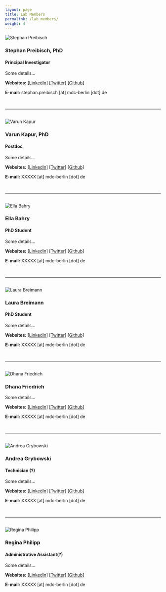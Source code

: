 ```yaml
---
layout: page
title: Lab Members
permalink: /lab_members/
weight: 4
---
```



<div class="row">

  <div class="col-xs-3">
    <img src="/assets/stephan_preibisch.png" alt="Stephan Preibisch" class="member-img">
  </div>

  <div class="col-xs-9" markdown="1">

### Stephan Preibisch, PhD

#### Principal Investigator

Some details...

**Websites:**
[[LinkedIn]](http://xxx)
[[Twitter]](http://xxx)
[[Github]](https://xxx)

**E-mail:** stephan.preibisch [at] mdc-berlin [dot] de

  </div>
</div>

<br>

---------------------------------------

<br>

<div class="row">

  <div class="col-xs-3">
    <img src="/assets/varun.jpg" alt="Varun Kapur" class="member-img">
  </div>

  <div class="col-xs-9" markdown="1">


### Varun Kapur, PhD

#### Postdoc
Some details...

**Websites:**
[[LinkedIn]](http://xxx)
[[Twitter]](http://xxx)
[[Github]](https://xxx)

**E-mail:** XXXXX [at] mdc-berlin [dot] de

  </div>
</div>

<br>

---------------------------------------

<br>

<div class="row">

  <div class="col-xs-3">
    <img src="/assets/ella.jpg" alt="Ella Bahry" class="member-img">
  </div>

  <div class="col-xs-9" markdown="1">


### Ella Bahry

#### PhD Student

Some details...

**Websites:**
[[LinkedIn]](http://xxx)
[[Twitter]](http://xxx)
[[Github]](https://xxx)

**E-mail:** XXXXX [at] mdc-berlin [dot] de

  </div>
</div>

<br>

---------------------------------------

<br>

<div class="row">

  <div class="col-xs-3">
    <img src="/assets/laura.png" alt="Laura Breimann" class="member-img">
  </div>

  <div class="col-xs-9" markdown="1">


### Laura Breimann

#### PhD Student

Some details...

**Websites:**
[[LinkedIn]](http://xxx)
[[Twitter]](http://xxx)
[[Github]](https://xxx)

**E-mail:** XXXXX [at] mdc-berlin [dot] de

  </div>
</div>

<br>

---------------------------------------

<br>

<div class="row">

  <div class="col-xs-3">
    <img src="/assets/dhana.jpeg" alt="Dhana Friedrich" class="member-img">
  </div>

  <div class="col-xs-9" markdown="1">


### Dhana Friedrich

Some details...

**Websites:**
[[LinkedIn]](http://xxx)
[[Twitter]](http://xxx)
[[Github]](https://xxx)

**E-mail:** XXXXX [at] mdc-berlin [dot] de

  </div>
</div>

<br>

---------------------------------------

<br>

<div class="row">

  <div class="col-xs-3">
    <img src="/assets/andrea.png" alt="Andrea Grybowski" class="member-img">
  </div>

  <div class="col-xs-9" markdown="1">


### Andrea Grybowski

#### Technician (?)

Some details...

**Websites:**
[[LinkedIn]](http://xxx)
[[Twitter]](http://xxx)
[[Github]](https://xxx)

**E-mail:** XXXXX [at] mdc-berlin [dot] de

  </div>
</div>

<br>

---------------------------------------

<br>

<div class="row">

  <div class="col-xs-3">
    <img src="/assets/regina.jpg" alt="Regina Philipp" class="member-img">
  </div>

  <div class="col-xs-9" markdown="1">


### Regina Philipp

#### Administrative Assistant(?)

Some details...

**Websites:**
[[LinkedIn]](http://xxx)
[[Twitter]](http://xxx)
[[Github]](https://xxx)

**E-mail:** XXXXX [at] mdc-berlin [dot] de

  </div>
</div>

<br>
